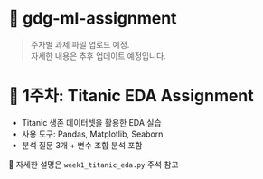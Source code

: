 # 📂 gdg-ml-assignment

> 주차별 과제 파일 업로드 예정.  
> 자세한 내용은 추후 업데이트 예정입니다.


# 🚢 1주차: Titanic EDA Assignment

- Titanic 생존 데이터셋을 활용한 EDA 실습
- 사용 도구: Pandas, Matplotlib, Seaborn
- 분석 질문 3개 + 변수 조합 분석 포함

🔗 자세한 설명은 `week1_titanic_eda.py` 주석 참고
